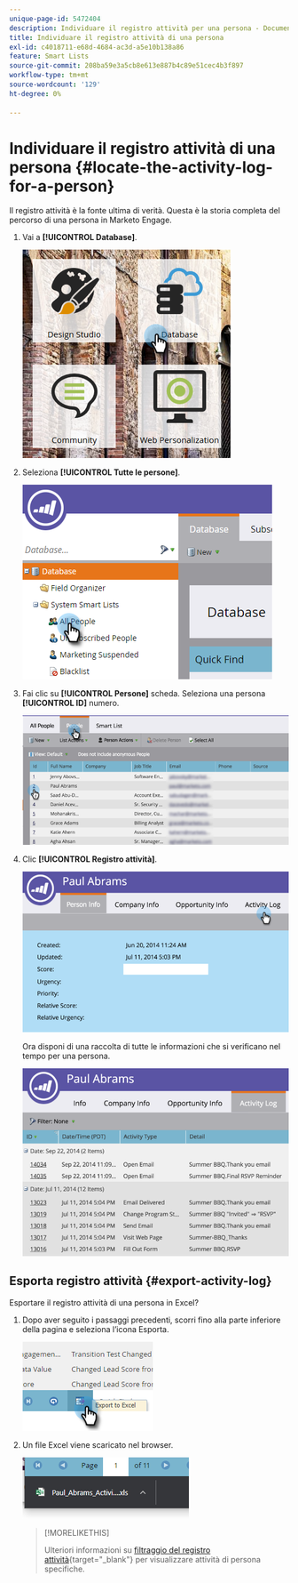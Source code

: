 ```yaml
---
unique-page-id: 5472404
description: Individuare il registro attività per una persona - Documentazione Marketo - Documentazione del prodotto
title: Individuare il registro attività di una persona
exl-id: c4018711-e68d-4684-ac3d-a5e10b138a86
feature: Smart Lists
source-git-commit: 208ba59e3a5cb8e613e887b4c89e51cec4b3f897
workflow-type: tm+mt
source-wordcount: '129'
ht-degree: 0%

---
```


# Individuare il registro attività di una persona {#locate-the-activity-log-for-a-person}

Il registro attività è la fonte ultima di verità. Questa è la storia completa del percorso di una persona in Marketo Engage.

1. Vai a **[!UICONTROL Database]**.

   ![](assets/locate-the-activity-log-for-a-person-1.png)

1. Seleziona **[!UICONTROL Tutte le persone]**.

   ![](assets/locate-the-activity-log-for-a-person-2.png)

1. Fai clic su **[!UICONTROL Persone]** scheda. Seleziona una persona **[!UICONTROL ID]** numero.

   ![](assets/locate-the-activity-log-for-a-person-3.png)

1. Clic **[!UICONTROL Registro attività]**.

   ![](assets/locate-the-activity-log-for-a-person-4.png)

   Ora disponi di una raccolta di tutte le informazioni che si verificano nel tempo per una persona.

   ![](assets/locate-the-activity-log-for-a-person-5.png)

## Esporta registro attività {#export-activity-log}

Esportare il registro attività di una persona in Excel?

1. Dopo aver seguito i passaggi precedenti, scorri fino alla parte inferiore della pagina e seleziona l’icona Esporta.

   ![](assets/locate-the-activity-log-for-a-person-6.png)

1. Un file Excel viene scaricato nel browser.

   ![](assets/locate-the-activity-log-for-a-person-7.png)

   >[!MORELIKETHIS]
   >
   >Ulteriori informazioni su [filtraggio del registro attività](/help/marketo/product-docs/core-marketo-concepts/smart-lists-and-static-lists/managing-people-in-smart-lists/filter-activity-types-in-the-activity-log-of-a-person.md){target="_blank"} per visualizzare attività di persona specifiche.
